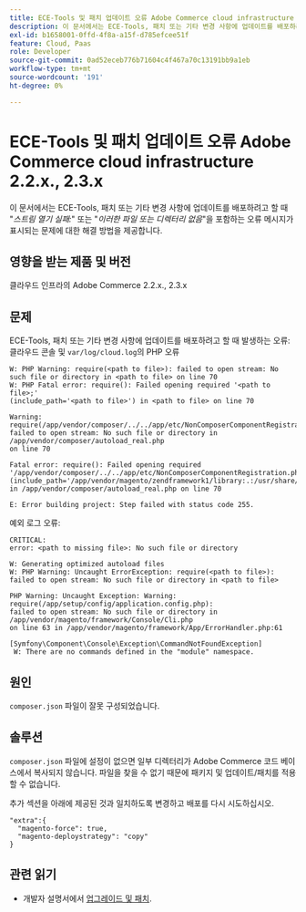 ```yaml
---
title: ECE-Tools 및 패치 업데이트 오류 Adobe Commerce cloud infrastructure 2.2.x., 2.3.x
description: 이 문서에서는 ECE-Tools, 패치 또는 기타 변경 사항에 업데이트를 배포하려고 할 때 "*스트림을 열지 못했습니다:*" 또는 "*해당 파일 또는 디렉터리가 없습니다*"와 같은 오류 메시지가 표시되는 문제에 대한 해결 방법을 제공합니다.
exl-id: b1658001-0ffd-4f8a-a15f-d785efcee51f
feature: Cloud, Paas
role: Developer
source-git-commit: 0ad52eceb776b71604c4f467a70c13191bb9a1eb
workflow-type: tm+mt
source-wordcount: '191'
ht-degree: 0%

---
```


# ECE-Tools 및 패치 업데이트 오류 Adobe Commerce cloud infrastructure 2.2.x., 2.3.x

이 문서에서는 ECE-Tools, 패치 또는 기타 변경 사항에 업데이트를 배포하려고 할 때 &quot;*스트림 열기 실패:*&quot; 또는 &quot;*이러한 파일 또는 디렉터리 없음*&quot;을 포함하는 오류 메시지가 표시되는 문제에 대한 해결 방법을 제공합니다.

## 영향을 받는 제품 및 버전

클라우드 인프라의 Adobe Commerce 2.2.x., 2.3.x

## 문제

ECE-Tools, 패치 또는 기타 변경 사항에 업데이트를 배포하려고 할 때 발생하는 오류: 클라우드 콘솔 및 `var/log/cloud.log`의 PHP 오류

```
W: PHP Warning: require(<path to file>): failed to open stream: No such file or directory in <path to file> on line 70
W: PHP Fatal error: require(): Failed opening required '<path to file>;'
(include_path='<path to file>') in <path to file> on line 70

Warning: require(/app/vendor/composer/../../app/etc/NonComposerComponentRegistration.php):
failed to open stream: No such file or directory in /app/vendor/composer/autoload_real.php
on line 70

Fatal error: require(): Failed opening required '/app/vendor/composer/../../app/etc/NonComposerComponentRegistration.php'
(include_path='/app/vendor/magento/zendframework1/library:.:/usr/share/php')
in /app/vendor/composer/autoload_real.php on line 70

E: Error building project: Step failed with status code 255.
```

예외 로그 오류:

```
CRITICAL:
error: <path to missing file>: No such file or directory
```

```
W: Generating optimized autoload files
W: PHP Warning: Uncaught ErrorException: require(<path to file>):
failed to open stream: No such file or directory in <path to file>
```

```
PHP Warning: Uncaught Exception: Warning: require(/app/setup/config/application.config.php):
failed to open stream: No such file or directory in /app/vendor/magento/framework/Console/Cli.php
on line 63 in /app/vendor/magento/framework/App/ErrorHandler.php:61
```

```
[Symfony\Component\Console\Exception\CommandNotFoundException]
 W: There are no commands defined in the "module" namespace.
```

## 원인

`composer.json` 파일이 잘못 구성되었습니다.

## 솔루션

`composer.json` 파일에 설정이 없으면 일부 디렉터리가 Adobe Commerce 코드 베이스에서 복사되지 않습니다. 파일을 찾을 수 없기 때문에 패키지 및 업데이트/패치를 적용할 수 없습니다.

추가 섹션을 아래에 제공된 것과 일치하도록 변경하고 배포를 다시 시도하십시오.

```
"extra":{
  "magento-force": true,
  "magento-deploystrategy": "copy"
}
```

## 관련 읽기

* 개발자 설명서에서 [업그레이드 및 패치](https://devdocs.magento.com/guides/v2.3/cloud/project/project-upgrade-parent.html?itm_source=devdocs&amp;itm_medium=search_page&amp;itm_campaign=federated_search&amp;itm_term=update%20ece%20tools).
